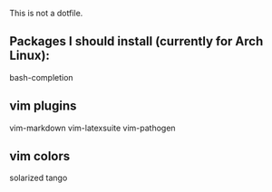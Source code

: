This is not a dotfile.

Packages I should install (currently for Arch Linux):
-----------------------------------------------------
bash-completion

vim plugins
-----------
vim-markdown
vim-latexsuite
vim-pathogen

vim colors
----------
solarized
tango
